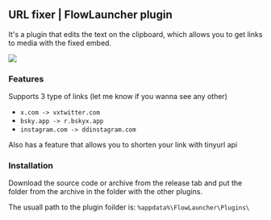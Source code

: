 ## URL fixer | FlowLauncher plugin
It's a plugin that edits the text on the clipboard, which allows you to get links to media with the fixed embed.

![](https://github.com/user-attachments/assets/05aa6282-b53e-45b4-972d-0b223218bd2a)
### Features
Supports 3 type of links (let me know if you wanna see any other)

- `x.com -> vxtwitter.com`
- `bsky.app -> r.bskyx.app`
- `instagram.com -> ddinstagram.com`

Also has a feature that allows you to shorten your link with tinyurl api
### Installation

Download the source code or archive from the release tab and put the folder from the archive in the folder with the other plugins.

The usuall path to the plugin foilder is: `%appdata%\FlowLauncher\Plugins\`
